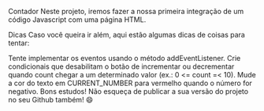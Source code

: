 Contador
Neste projeto, iremos fazer a nossa primeira integração de um código Javascript com uma página HTML.

Dicas
Caso você queira ir além, aqui estão algumas dicas de coisas para tentar:

Tente implementar os eventos usando o método addEventListener.
Crie condicionais que desabilitam o botão de incrementar ou decrementar quando count chegar a um determinado valor (ex.: 0 <= count =< 10).
Mude a cor do texto em CURRENT_NUMBER para vermelho quando o número for negativo.
Bons estudos!
Não esqueça de publicar a sua versão do projeto no seu Github também! 😄
